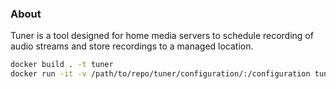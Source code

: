 ### About

Tuner is a tool designed for home media servers to schedule recording of audio streams and store recordings to a managed location.

```bash
docker build . -t tuner
docker run -it -v /path/to/repo/tuner/configuration/:/configuration tuner -c /configuration/example.yaml
```